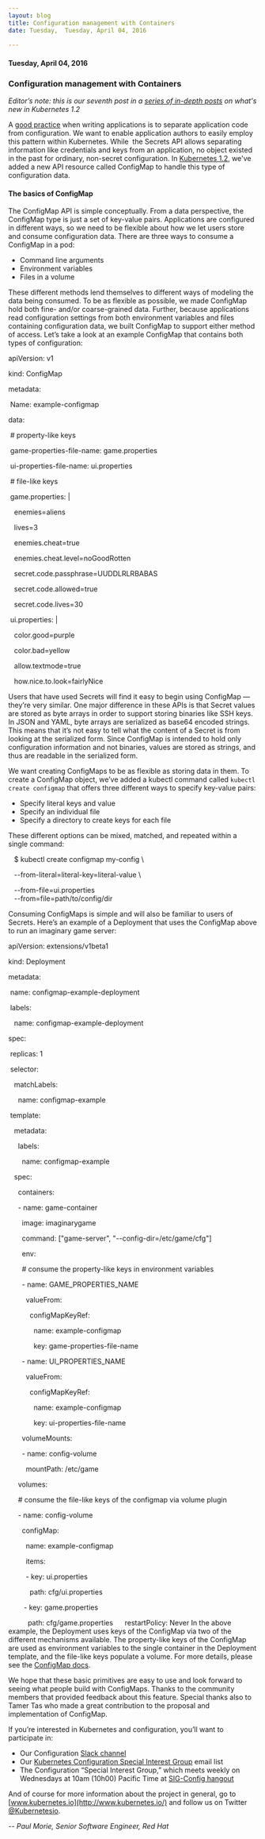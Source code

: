 ```yaml
---
layout: blog
title: Configuration management with Containers
date: Tuesday,  Tuesday, April 04, 2016 
 
---
```

#### Tuesday, April 04, 2016 
### Configuration management with Containers 
_Editor’s note: this is our seventh post in a [series of in-depth posts](http://blog.kubernetes.io/2016/03/five-days-of-kubernetes-12.html) on what's new in Kubernetes 1.2_  
  
A [good practice](http://12factor.net/config) when writing applications is to separate application code from configuration. We want to enable application authors to easily employ this pattern within Kubernetes. While &nbsp;the Secrets API allows separating information like credentials and keys from an application, no object existed in the past for ordinary, non-secret configuration. In [Kubernetes 1.2](https://github.com/kubernetes/kubernetes/blob/master/CHANGELOG.md/#v120), we've added a new API resource called ConfigMap to handle this type of configuration data.  
  

#### **The basics of ConfigMap**
The ConfigMap API is simple conceptually. From a data perspective, the ConfigMap type is just a set of key-value pairs. Applications are configured in different ways, so we need to be flexible about how we let users store and consume configuration data. There are three ways to consume a ConfigMap in a pod:  
  

- Command line arguments
- Environment variables
- Files in a volume
  
These different methods lend themselves to different ways of modeling the data being consumed. To be as flexible as possible, we made ConfigMap hold both fine- and/or coarse-grained data. Further, because applications read configuration settings from both environment variables and files containing configuration data, we built ConfigMap to support either method of access. Let’s take a look at an example ConfigMap that contains both types of configuration:  

  

apiVersion: v1

kind: ConfigMap

metadata:

 &nbsp;Name: example-configmap

data:

 &nbsp;# property-like keys

 &nbsp;game-properties-file-name: game.properties

 &nbsp;ui-properties-file-name: ui.properties

 &nbsp;# file-like keys

 &nbsp;game.properties: |

 &nbsp;&nbsp;&nbsp;enemies=aliens

 &nbsp;&nbsp;&nbsp;lives=3

 &nbsp;&nbsp;&nbsp;enemies.cheat=true

 &nbsp;&nbsp;&nbsp;enemies.cheat.level=noGoodRotten

 &nbsp;&nbsp;&nbsp;secret.code.passphrase=UUDDLRLRBABAS

 &nbsp;&nbsp;&nbsp;secret.code.allowed=true

 &nbsp;&nbsp;&nbsp;secret.code.lives=30

 &nbsp;ui.properties: |

 &nbsp;&nbsp;&nbsp;color.good=purple

 &nbsp;&nbsp;&nbsp;color.bad=yellow

 &nbsp;&nbsp;&nbsp;allow.textmode=true

 &nbsp;&nbsp;&nbsp;how.nice.to.look=fairlyNice

  

Users that have used Secrets will find it easy to begin using ConfigMap — they’re very similar. One major difference in these APIs is that Secret values are stored as byte arrays in order to support storing binaries like SSH keys. In JSON and YAML, byte arrays are serialized as base64 encoded strings. This means that it’s not easy to tell what the content of a Secret is from looking at the serialized form. Since ConfigMap is intended to hold only configuration information and not binaries, values are stored as strings, and thus are readable in the serialized form.

  

We want creating ConfigMaps to be as flexible as storing data in them. To create a ConfigMap object, we’ve added a kubectl command called `kubectl create configmap` that offers three different ways to specify key-value pairs:  
  

- Specify literal keys and value
- Specify an individual file
- Specify a directory to create keys for each file

  

These different options can be mixed, matched, and repeated within a single command:  
  

 &nbsp;&nbsp;&nbsp;$ kubectl create configmap my-config \

 &nbsp;&nbsp;&nbsp;--from-literal=literal-key=literal-value \

 &nbsp;&nbsp;&nbsp;--from-file=ui.properties \
 &nbsp;&nbsp;&nbsp;--from=file=path/to/config/dir

Consuming ConfigMaps is simple and will also be familiar to users of Secrets. Here’s an example of a Deployment that uses the ConfigMap above to run an imaginary game server:  
  

apiVersion: extensions/v1beta1

kind: Deployment

metadata:

 &nbsp;name: configmap-example-deployment

 &nbsp;labels:

 &nbsp;&nbsp;&nbsp;name: configmap-example-deployment

spec:

 &nbsp;replicas: 1

 &nbsp;selector:

 &nbsp;&nbsp;&nbsp;matchLabels:

 &nbsp;&nbsp;&nbsp;&nbsp;&nbsp;name: configmap-example

 &nbsp;template:

 &nbsp;&nbsp;&nbsp;metadata:

 &nbsp;&nbsp;&nbsp;&nbsp;&nbsp;labels:

 &nbsp;&nbsp;&nbsp;&nbsp;&nbsp;&nbsp;&nbsp;name: configmap-example

 &nbsp;&nbsp;&nbsp;spec:

 &nbsp;&nbsp;&nbsp;&nbsp;&nbsp;containers:

 &nbsp;&nbsp;&nbsp;&nbsp;&nbsp;- name: game-container

 &nbsp;&nbsp;&nbsp;&nbsp;&nbsp;&nbsp;&nbsp;image: imaginarygame

 &nbsp;&nbsp;&nbsp;&nbsp;&nbsp;&nbsp;&nbsp;command: ["game-server", "--config-dir=/etc/game/cfg"]

 &nbsp;&nbsp;&nbsp;&nbsp;&nbsp;&nbsp;&nbsp;env:

 &nbsp;&nbsp;&nbsp;&nbsp;&nbsp;&nbsp;&nbsp;# consume the property-like keys in environment variables

 &nbsp;&nbsp;&nbsp;&nbsp;&nbsp;&nbsp;&nbsp;- name: GAME\_PROPERTIES\_NAME

 &nbsp;&nbsp;&nbsp;&nbsp;&nbsp;&nbsp;&nbsp;&nbsp;&nbsp;valueFrom:

 &nbsp;&nbsp;&nbsp;&nbsp;&nbsp;&nbsp;&nbsp;&nbsp;&nbsp;&nbsp;&nbsp;configMapKeyRef:

 &nbsp;&nbsp;&nbsp;&nbsp;&nbsp;&nbsp;&nbsp;&nbsp;&nbsp;&nbsp;&nbsp;&nbsp;&nbsp;name: example-configmap

 &nbsp;&nbsp;&nbsp;&nbsp;&nbsp;&nbsp;&nbsp;&nbsp;&nbsp;&nbsp;&nbsp;&nbsp;&nbsp;key: game-properties-file-name

 &nbsp;&nbsp;&nbsp;&nbsp;&nbsp;&nbsp;&nbsp;- name: UI\_PROPERTIES\_NAME

 &nbsp;&nbsp;&nbsp;&nbsp;&nbsp;&nbsp;&nbsp;&nbsp;&nbsp;valueFrom:

 &nbsp;&nbsp;&nbsp;&nbsp;&nbsp;&nbsp;&nbsp;&nbsp;&nbsp;&nbsp;&nbsp;configMapKeyRef:

 &nbsp;&nbsp;&nbsp;&nbsp;&nbsp;&nbsp;&nbsp;&nbsp;&nbsp;&nbsp;&nbsp;&nbsp;&nbsp;name: example-configmap

 &nbsp;&nbsp;&nbsp;&nbsp;&nbsp;&nbsp;&nbsp;&nbsp;&nbsp;&nbsp;&nbsp;&nbsp;&nbsp;key: ui-properties-file-name

 &nbsp;&nbsp;&nbsp;&nbsp;&nbsp;&nbsp;&nbsp;volumeMounts:

 &nbsp;&nbsp;&nbsp;&nbsp;&nbsp;&nbsp;&nbsp;- name: config-volume

 &nbsp;&nbsp;&nbsp;&nbsp;&nbsp;&nbsp;&nbsp;&nbsp;&nbsp;mountPath: /etc/game

 &nbsp;&nbsp;&nbsp;&nbsp;&nbsp;volumes:

 &nbsp;&nbsp;&nbsp;&nbsp;&nbsp;# consume the file-like keys of the configmap via volume plugin

 &nbsp;&nbsp;&nbsp;&nbsp;&nbsp;- name: config-volume

 &nbsp;&nbsp;&nbsp;&nbsp;&nbsp;&nbsp;&nbsp;configMap:

 &nbsp;&nbsp;&nbsp;&nbsp;&nbsp;&nbsp;&nbsp;&nbsp;&nbsp;name: example-configmap

 &nbsp;&nbsp;&nbsp;&nbsp;&nbsp;&nbsp;&nbsp;&nbsp;&nbsp;items:

 &nbsp;&nbsp;&nbsp;&nbsp;&nbsp;&nbsp;&nbsp;&nbsp;&nbsp;- key: ui.properties

 &nbsp;&nbsp;&nbsp;&nbsp;&nbsp;&nbsp;&nbsp;&nbsp;&nbsp;&nbsp;&nbsp;path: cfg/ui.properties

 &nbsp;&nbsp;&nbsp;&nbsp;&nbsp;&nbsp;&nbsp;&nbsp;- key: game.properties

 &nbsp;&nbsp;&nbsp;&nbsp;&nbsp;&nbsp;&nbsp;&nbsp;&nbsp;&nbsp;path: cfg/game.properties
 &nbsp;&nbsp;&nbsp;&nbsp;&nbsp;restartPolicy: Never
In the above example, the Deployment uses keys of the ConfigMap via two of the different mechanisms available. The property-like keys of the ConfigMap are used as environment variables to the single container in the Deployment template, and the file-like keys populate a volume. For more details, please see the [ConfigMap docs](http://kubernetes.io/docs/user-guide/configmap/).  
  
We hope that these basic primitives are easy to use and look forward to seeing what people build with ConfigMaps. Thanks to the community members that provided feedback about this feature. Special thanks also to Tamer Tas who made a great contribution to the proposal and implementation of ConfigMap.  
  
If you’re interested in Kubernetes and configuration, you’ll want to participate in:  

  

- Our Configuration [Slack channel](https://kubernetes.slack.com/messages/sig-configuration/)
- Our [Kubernetes Configuration Special Interest Group](https://groups.google.com/forum/#!forum/kubernetes-sig-config) email list
- The Configuration “Special Interest Group,” which meets weekly on Wednesdays at 10am (10h00) Pacific Time at [SIG-Config hangout](https://hangouts.google.com/hangouts/_/google.com/kube-sig-config)

  

And of course for more information about the project in general, go to [www.kubernetes.io](http://www.kubernetes.io/) and follow us on Twitter [@Kubernetesio](https://twitter.com/kubernetesio).  
  
-- _Paul Morie, Senior Software Engineer, Red Hat_
  

  

  

  

